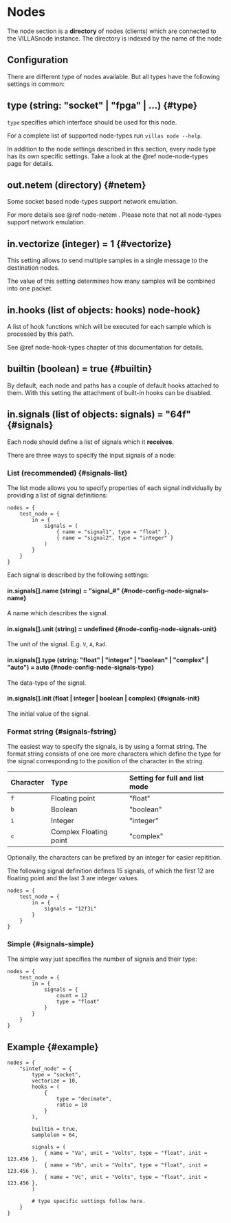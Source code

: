# Nodes

The node section is a **directory** of nodes (clients) which are connected to the VILLASnode instance.
The directory is indexed by the name of the node

## Configuration

There are different type of nodes available. But all types have the following settings in common:

## type (string: "socket" | "fpga" | ...) {#type}

`type` specifies which interface should be used for this node.

For a complete list of supported node-types run `villas node --help`.

In addition to the node settings described in this section, every node type has its own specific settings.
Take a look at the @ref node-node-types page for details.

## out.netem (directory) {#netem}

Some socket based node-types support network emulation.

For more details see @ref node-netem . Please note that not all node-types support network emulation.

## in.vectorize (integer) = 1 {#vectorize}

This setting allows to send multiple samples in a single message to the destination nodes.

The value of this setting determines how many samples will be combined into one packet.

## in.hooks (list of objects: hooks) node-hook}

A list of hook functions which will be executed for each sample which is processed by this path.

See @ref node-hook-types chapter of this documentation for details.

## builtin (boolean) = true {#builtin}

By default, each node and paths has a couple of default hooks attached to them.
With this setting the attachment of built-in hooks can be disabled.

## in.signals (list of objects: signals) = "64f" {#signals}

Each node should define a list of signals which it **receives**.

There are three ways to specify the input signals of a node:

### List (recommended)  {#signals-list}

The list mode allows you to specify properties of each signal individually by providing a list of signal definitions:

<!-- TODO: Convert to json -->
```
nodes = {
	test_node = {
		in = {
			signals = (
				{ name = "signal1", type = "float" },
				{ name = "signal2", type = "integer" }
			)
		}
	}
}
```

Each signal is described by the following settings:

#### in.signals[].name (string) = "signal_#" {#node-config-node-signals-name}

A name which describes the signal.

#### in.signals[].unit (string) = undefined {#node-config-node-signals-unit}

The unit of the signal. E.g. `V`, `A`, `Rad`.

#### in.signals[].type (string: "float" | "integer" | "boolean" | "complex" | "auto") = auto {#node-config-node-signals-type}

The data-type of the signal.

#### in.signals[].init (float | integer | boolean | complex) {#signals-init}

The initial value of the signal.

### Format string  {#signals-fstring}

The easiest way to specify the signals, is by using a format string.
The format string consists of one ore more characters which define the type for the signal corresponding to the position of the character in the string.

| Character | Type            | Setting for full and list mode |
|:---       |:---             |:---
| `f`       | Floating point | "float" |
| `b`       | Boolean | "boolean" |
| `i`       | Integer | "integer" |
| `c`       | Complex Floating point | "complex" |

Optionally, the characters can be prefixed by an integer for easier repitition.

The following signal definition defines 15 signals, of which the first 12 are floating point and the last 3 are integer values.

<!-- TODO: Convert to json -->
```
nodes = {
	test_node = {
		in = {
			signals = "12f3i"
		}
	}
}
```

### Simple  {#signals-simple}

The simple way just specifies the number of signals and their type:

<!-- TODO: Convert to json -->
```
nodes = {
	test_node = {
		in = {
			signals = {
				count = 12
				type = "float"
			}
		}
	}
}
```

## Example {#example}

<!-- TODO: Convert to json -->
```
nodes = {
	"sintef_node" = {
		type = "socket",
		vectorize = 10,
		hooks = (
			{
				type = "decimate",
				ratio = 10
			}
		),

		builtin = true,
		samplelen = 64,

		signals = (
			{ name = "Va", unit = "Volts", type = "float", init = 123.456 },
			{ name = "Vb", unit = "Volts", type = "float", init = 123.456 },
			{ name = "Vc", unit = "Volts", type = "float", init = 123.456 },
		)

		# type specific settings follow here.
	}
}
```
